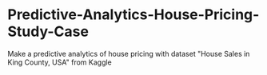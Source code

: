 # Predictive-Analytics-House-Pricing-Study-Case
Make a predictive analytics of house pricing with dataset "House Sales in King County, USA" from Kaggle
